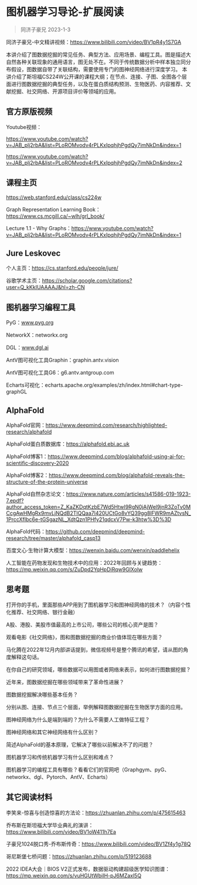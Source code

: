 # 图机器学习导论-扩展阅读

> 同济子豪兄 2023-1-3

同济子豪兄-中文精讲视频：https://www.bilibili.com/video/BV1pR4y1S7GA

本讲介绍了图数据挖掘的常见任务、典型方法、应用场景、编程工具。图是描述大自然各种关联现象的通用语言，图无处不在。不同于传统数据分析中样本独立同分布假设，图数据自带了关联结构，需要使用专门的图神经网络进行深度学习。
本讲介绍了斯坦福CS224W公开课的课程大纲；在节点、连接、子图、全图各个层面进行图数据挖掘的典型任务，以及在蛋白质结构预测、生物医药、内容推荐、文献挖掘、社交网络、开源项目评价等领域的应用。

## 官方原版视频

Youtube视频：

https://www.youtube.com/watch?v=JAB_plj2rbA&list=PLoROMvodv4rPLKxIpqhjhPgdQy7imNkDn&index=1

https://www.youtube.com/watch?v=JAB_plj2rbA&list=PLoROMvodv4rPLKxIpqhjhPgdQy7imNkDn&index=2

## 课程主页

https://web.stanford.edu/class/cs224w

Graph Representation Learning Book：https://www.cs.mcgill.ca/~wlh/grl_book/

 Lecture 1.1 - Why Graphs：https://www.youtube.com/watch?v=JAB_plj2rbA&list=PLoROMvodv4rPLKxIpqhjhPgdQy7imNkDn&index=1

## Jure Leskovec

个人主页：https://cs.stanford.edu/people/jure/

谷歌学术主页：https://scholar.google.com/citations?user=Q_kKkIUAAAAJ&hl=zh-CN

## 图机器学习编程工具

PyG：www.pyg.org

NetworkX：networkx.org

DGL：www.dgl.ai

AntV图可视化工具Graphin：graphin.antv.vision

AntV图可视化工具G6：g6.antv.antgroup.com

Echarts可视化：echarts.apache.org/examples/zh/index.html#chart-type-graphGL

## AlphaFold

AlphaFold官网：https://www.deepmind.com/research/highlighted-research/alphafold

AlphaFold蛋白质数据库：https://alphafold.ebi.ac.uk

AlphaFold博客1：https://www.deepmind.com/blog/alphafold-using-ai-for-scientific-discovery-2020

AlphaFold博客2：https://www.deepmind.com/blog/alphafold-reveals-the-structure-of-the-protein-universe

AlphaFold自然杂志论文：https://www.nature.com/articles/s41586-019-1923-7.epdf?author_access_token=Z_KaZKDqtKzbE7Wd5HtwI9RgN0jAjWel9jnR3ZoTv0MCcgAwHMgRx9mvLjNQdB2TlQQaa7l420UCtGo8vYQ39gg8lFWR9mAZtvsN_1PrccXfIbc6e-tGSgazNL_XdtQzn1PHfy21qdcxV7Pw-k3htw%3D%3D

AlphaFold代码：https://github.com/deepmind/deepmind-research/tree/master/alphafold_casp13

百度文心·生物计算大模型：https://wenxin.baidu.com/wenxin/paddlehelix

人工智能在药物发现和生物技术中的应用：2022年回顾与关键趋势：https://mp.weixin.qq.com/s/ZuDpd2YqHpDiRqw9GIXolw

## 思考题

打开你的手机，里面那些APP用到了图机器学习和图神经网络的技术？（内容个性化推荐、社交网络、银行金融）

A股、港股、美股市值最高的上市公司，哪些公司的核心资产是图？

观看电影《社交网络》，图和图数据挖掘的商业价值体现在哪些方面？

马化腾在2022年12月内部讲话提到，微信视频号是整个腾讯的希望，请从图的角度解释这句话。

在你自己的研究领域，哪些数据可以用图或者网络来表示，如何进行图数据挖掘？

近年来，图数据挖掘在哪些领域带来了革命性进展？

图数据挖掘解决哪些基本任务？

分别从图、连接、节点三个层面，举例解释图数据挖掘在生物医学方面的应用。

图神经网络为什么是端到端的？为什么不需要人工做特征工程？

图神经网络和其它神经网络有什么区别？

简述AlphaFold的基本原理，它解决了哪些以前解决不了的问题？

图机器学习和传统机器学习有什么区别和难点？

图机器学习的编程工具有哪些？看看它们的官网吧（Graphgym、pyG、networkx、dgl、Pytorch、AntV、Echarts）

## 其它阅读材料

李笑来-惊喜与创造惊喜的方法论：https://zhuanlan.zhihu.com/p/475615463

乔布斯在斯坦福大学毕业典礼的演讲：https://www.bilibili.com/video/BV1oW411h7Ea

子豪兄1024脱口秀-乔布斯传奇：https://www.bilibili.com/video/BV1Zf4y1g78Q

哥尼斯堡七桥问题：https://zhuanlan.zhihu.com/p/519123688

2022 IDEA大会｜BIOS V2正式发布，数据驱动构建超级医学知识图谱：https://mp.weixin.qq.com/s/vuHGUtWbiIH-pJ6MZaxl5Q

